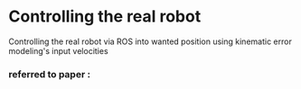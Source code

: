 # Controlling the real robot
Controlling the real robot via ROS into wanted position using kinematic error modeling's input velocities
### referred to paper : 
